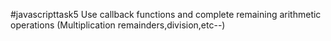 #javascripttask5
Use callback functions and complete remaining arithmetic operations 
(Multiplication remainders,division,etc--)
